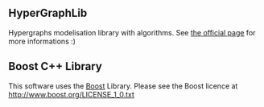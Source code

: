 HyperGraphLib
-------------

Hypergraphs modelisation library with algorithms. See [the official page](https://alex-87.github.io/HyperGraphLib) for more informations :)

Boost C++ Library
-----------------

This software uses the [Boost](https://www.boost.org/) Library. Please see the Boost licence at http://www.boost.org/LICENSE_1_0.txt 
